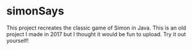 # simonSays
This project recreates the classic game of Simon in Java. This is an old project I made in 2017 but I thought it would be fun to upload. Try it out yourself!
